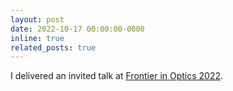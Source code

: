 ```yaml
---
layout: post
date: 2022-10-17 00:00:00-0000
inline: true
related_posts: true
---
```


I delivered an invited talk at [Frontier in Optics 2022](https://www.frontiersinoptics.com/home/program/theme-virtual-reality/). 